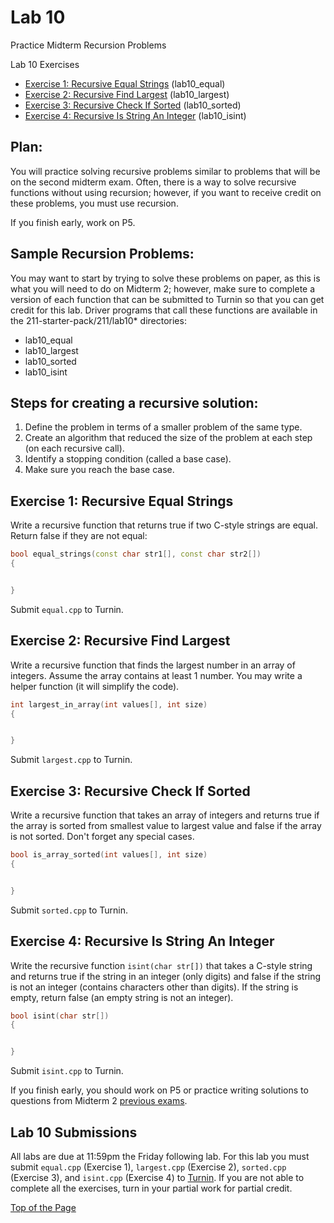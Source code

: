 # Lab 10

Practice Midterm Recursion Problems

Lab 10 Exercises
* [Exercise 1: Recursive Equal Strings](#exercise-1-recursive-equal-strings) (lab10_equal)
* [Exercise 2: Recursive Find Largest](#exercise-2-recursive-find-largest) (lab10_largest)
* [Exercise 3: Recursive Check If Sorted](#exercise-3-recursive-check-if-sorted) (lab10_sorted)
* [Exercise 4: Recursive Is String An Integer](#exercise-4-recursive-is-string-an-integer) (lab10_isint)

## Plan:

You will practice solving recursive problems similar to problems that will be on the second midterm exam. Often, there is a way to solve recursive functions without using recursion; however, if you want to receive credit on these problems, you must use recursion.<br>

If you finish early, work on P5.<br>

## Sample Recursion Problems:

You may want to start by trying to solve these problems on paper, as this is what you will need to do on Midterm 2; however, make sure to complete a version of each function that can be submitted to Turnin so that you can get credit for this lab. Driver programs that call these functions are available in the 211-starter-pack/211/lab10* directories:
* lab10_equal
* lab10_largest
* lab10_sorted
* lab10_isint<br>

## Steps for creating a recursive solution:
1. Define the problem in terms of a smaller problem of the same type.
2. Create an algorithm that reduced the size of the problem at each step (on each recursive call).
3. Identify a stopping condition (called a base case).
4. Make sure you reach the base case.

## Exercise 1: Recursive Equal Strings
Write a recursive function that returns true if two C-style strings are equal. Return false if they are not equal:
```cpp
bool equal_strings(const char str1[], const char str2[])
{


}
```

Submit `equal.cpp` to Turnin.

## Exercise 2: Recursive Find Largest
Write a recursive function that finds the largest number in an array of integers. Assume the array contains at least 1 number. You may write a helper function (it will simplify the code).
```cpp
int largest_in_array(int values[], int size)
{


}
```

Submit `largest.cpp` to Turnin.

## Exercise 3: Recursive Check If Sorted
Write a recursive function that takes an array of integers and returns true if the array is sorted from smallest value to largest value and false if the array is not sorted. Don't forget any special cases.
```cpp
bool is_array_sorted(int values[], int size)
{


}
```

Submit `sorted.cpp` to Turnin.

## Exercise 4: Recursive Is String An Integer
Write the recursive function `isint(char str[])` that takes a C-style string and returns true if the string in an integer (only digits) and false if the string is not an integer (contains characters other than digits). If the string is empty, return false (an empty string is not an integer).
```cpp
bool isint(char str[])
{


}
```

Submit `isint.cpp` to Turnin.<br>

If you finish early, you should work on P5 or practice writing solutions to questions from Midterm 2 [previous exams](https://www.ecst.csuchico.edu/~trhenry/classes/211.s17/exams.html).

## Lab 10 Submissions

All labs are due at 11:59pm the Friday following lab. For this lab you must submit `equal.cpp` (Exercise 1), `largest.cpp` (Exercise 2), `sorted.cpp` (Exercise 3), and `isint.cpp` (Exercise 4) to [Turnin](https://turnin.ecst.csuchico.edu/). If you are not able to complete all the exercises, turn in your partial work for partial credit.

[Top of the Page](#lab-10)
